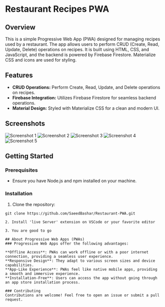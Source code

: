 # Restaurant Recipes PWA

## Overview

This is a simple Progressive Web App (PWA) designed for managing recipes used by a restaurant. The app allows users to perform CRUD (Create, Read, Update, Delete) operations on recipes. It is built using HTML, CSS, and JavaScript, and the backend is powered by Firebase Firestore. Materialize CSS and icons are used for styling.

## Features

- **CRUD Operations:** Perform Create, Read, Update, and Delete operations on recipes.
- **Firebase Integration:** Utilizes Firebase Firestore for seamless backend operations.
- **Material Design:** Styled with Materialize CSS for a clean and modern UI.

## Screenshots

![Screenshot 1](screenshots/desktop.png)
![Screenshot 2](screenshots/desktop1.png)
![Screenshot 3](screenshots/mobile.jpg)
![Screenshot 4](screenshots/mobile1.jpg)
![Screenshot 5](screenshots/mobile2.jpg)

## Getting Started

### Prerequisites

- Ensure you have Node.js and npm installed on your machine.

### Installation

1. Clone the repository:

```terminal
git clone https://github.com/SaeedBashar/Restaurant-PWA.git

2. Install 'live Server' extension on VSCode or your favorite editor

3. You are good to go

## About Progressive Web Apps (PWAs)
### Progressive Web Apps offer the following advantages:

**Offline Access**: PWAs can work offline or with a poor internet connection, providing a seamless user experience.
**Responsive Design**: They adapt to various screen sizes and device capabilities.
**App-Like Experience**: PWAs feel like native mobile apps, providing a smooth and immersive experience.
**Installation-Free**: Users can access the app without going through an app store installation process.

### Contributing
Contributions are welcome! Feel free to open an issue or submit a pull request.